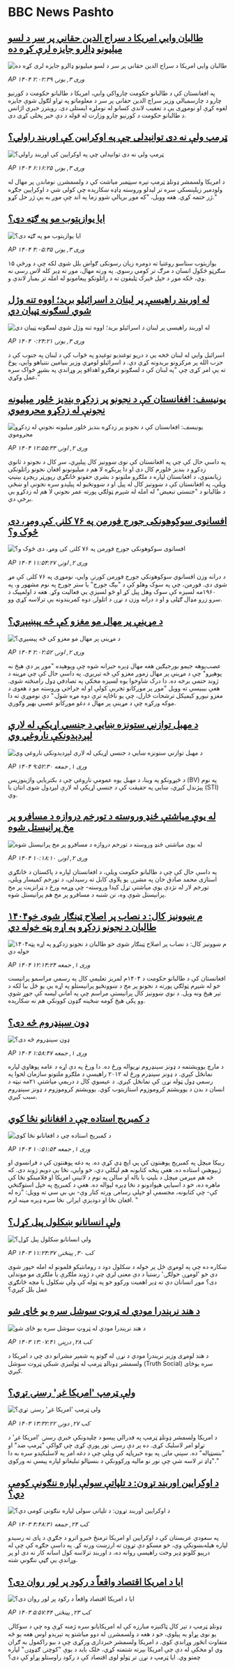 # BBC News Pashto## [طالبان وايي امریکا د سراج الدین حقاني پر سر د لسو میلیونو ډالرو جایزه لرې کړه ده](https://www.bbc.com/pashto/articles/ceqj8xz082yo?at_campaign=githubrss)![طالبان وايي امریکا د سراج الدین حقاني پر سر د لسو میلیونو ډالرو جایزه لرې کړه ده](https://ichef.bbci.co.uk/ace/standard/240/cpsprodpb/7d5e/live/3840af90-078a-11f0-97d3-37df2b293ed1.jpg)_AP ۱۴۰۴ وری ۳, يونۍ ۲:۰۲:۳۹_په افغانستان کې د طالبانو حکومت چارواکي وايي، امريکا د طالبانو حکومت د کورنيو چارو د چارسمبالي وزير سراج الدين حقاني پر سر د معلوماتو په تړاو لګول شوې جايزه لغوه کړې او نوموړی يې د تعقيب لاندې کسانو له نوملړه ايستلی دی. رويترز خبري اژانس د طالبانو حکومت د کورنيو چارو وزارت له قوله د دې خبر پخلی کړی دی.## [ټرمپ ولې نه دی توانېدلی چې په اوکرايين کې اوربند راولي؟](https://www.bbc.com/pashto/articles/czrnzld83dno?at_campaign=githubrss)![ټرمپ ولې نه دی توانېدلی چې په اوکرايين کې اوربند راولي؟](https://ichef.bbci.co.uk/ace/standard/240/cpsprodpb/6309/live/e8c613b0-07ac-11f0-94d4-6f954f5dcfa3.jpg)_AP ۱۴۰۴ وری ۳, يونۍ ۶:۱۶:۲۵_د امریکا ولسمشر ډونلډ ټرمپ تېره سپټمبر مياشت کې د ولسمشرۍ نوماندۍ پر مهال له ولودمير زيلېنسکي سره تر ليدلو  وروسته ډاډه ښکارېده چې کولی شي د اوکرايين جګړه ژر ختمه کړي. هغه وويل، "که موږ بريالي شوو زما په اند چې موږ به يې ژر حل کړو."## [ایا یوازېتوب مو په ګټه دی؟](https://www.bbc.com/pashto/articles/c5y0rn01902o?at_campaign=githubrss)![ایا یوازېتوب مو په ګټه دی؟](https://ichef.bbci.co.uk/ace/standard/240/cpsprodpb/2a75/live/8c566e40-0581-11f0-94d4-6f954f5dcfa3.jpg)_AP ۱۴۰۴ وری ۳, يونۍ ۴:۰۵:۳۵_یوازېتوب ستاسو روغتیا ته دومره زیان رسونکی ګواښ بلل شوی لکه چې د ورځې ۱۵ سګرټو څکول انسان د مرګ تر کومي رسوي. په ورته مهال، موږ ته ډېر کله لاس رسی نه وي، ځکه موږ د خپل ځېرک ټلیفون ته د راتلونکو پیغامونو له امله تر بمبار لاندې و.## [له اوربند راهيسې پر لبنان د اسرائیلو بريد؛ اووه تنه وژل شوي لسګونه ټپیان دي](https://www.bbc.com/pashto/articles/c9816y5jw4ko?at_campaign=githubrss)![له اوربند راهيسې پر لبنان د اسرائیلو بريد؛ اووه تنه وژل شوي لسګونه ټپیان دي](https://ichef.bbci.co.uk/ace/standard/240/cpsprodpb/6144/live/fb79e350-0776-11f0-94d4-6f954f5dcfa3.jpg)_AP ۱۴۰۴ وری ۳, يونۍ ۰:۲۴:۲۱_اسرائيل وايي له لبنان څخه يې د دريو توغنديو توغېدو په ځواب کې د لبنان په جنوب کې د حزب الله پر مرکزونو بریدونه کړي دي. د اسرائیلو لومړي وزير بنيامين نتنياهو وايي، پوځ ته يې امر کړی چې "په لبنان کې د لسګونو ترهګرو اهدافو پر وړاندې په بشپړ ځواک سره عمل وکړي."## [یونیسف: افغانستان کې د نجونو پر زدکړه بندیز څلور میلیونه نجونې له زدکړو محروموي](https://www.bbc.com/pashto/articles/cg4kdw353n6o?at_campaign=githubrss)![یونیسف: افغانستان کې د نجونو پر زدکړه بندیز څلور میلیونه نجونې له زدکړو محروموي](https://ichef.bbci.co.uk/ace/standard/240/cpsprodpb/e2c6/live/7a50f900-0715-11f0-94d4-6f954f5dcfa3.jpg)_AP ۱۴۰۴ وری ۲, اونۍ ۱۲:۵۵:۳۳_په داسې حال کې چې په افغانستان کې نوی ښوونیز کال پیلېږي، سږ کال د نجونو د ثانوي زدکړو د بندیز څلورم کال دی او دا پرېکړه لا هم د میلیونونو افغان نجونو راتلونکی زیانمنوي، د افغانستان لپاره د ملګرو ملتونو د بشري حقونو ځانګړي رپورټر ریچرډ بېنېټ ویلي، په افغانستان کې د ښوونیز کال له پیل او د ښوونځیو له پیلېدو سره نجونې او ښځې د طالبانو د "جنستي تبعیض" له امله له شپږم ټولګي پورته عمر نجونې لا هم له زدکړو بې ‌برخې دي.## [افسانوی سوکوهونکی جورج فورمن په ۷۶ کلنۍ کې ومړ، دی څوک و؟](https://www.bbc.com/pashto/articles/cvgw0ejk4pdo?at_campaign=githubrss)![افسانوی سوکوهونکی جورج فورمن په ۷۶ کلنۍ کې ومړ، دی څوک و؟](https://ichef.bbci.co.uk/ace/standard/240/cpsprodpb/e062/live/5a539ad0-06f8-11f0-97d3-37df2b293ed1.jpg)_AP ۱۴۰۴ وری ۲, اونۍ ۱۱:۵۴:۲۷_د درانه وزن افسانوي سوکوهونکي جورج فورمن کورنۍ وايي، نوموړی په ۷۶ کلنۍ کې مړ شوی دی.
فورمن، چې په سوک وهلو کې د "بېګ جورج" یا ستر جورج په نوم مشهور و، په ۱۹۶۰مه لسیزه کې سوک وهل پیل کړ او څو لسیزې یې فعالیت وکړ. هغه د اولمپیک د سرو زرو مډال ګټلی و او د درانه وزن د نړۍ د اتلولۍ دوه کمربندونه یې ترلاسه کړي وو.## [د مړینې پر مهال مو مغزو کې څه پېښېږي؟](https://www.bbc.com/pashto/articles/cn4ynd2r2zxo?at_campaign=githubrss)![د مړینې پر مهال مو مغزو کې څه پېښېږي؟](https://ichef.bbci.co.uk/ace/standard/240/cpsprodpb/0f19/live/b944d9b0-06c0-11f0-94d4-6f954f5dcfa3.jpg)_AP ۱۴۰۴ وری ۲, اونۍ ۲:۰۲:۵۲_عصب‌پوهه جیمو بورجیګین هغه مهال ډېره حیرانه شوه چې وپوهېده "موږ پر دې هېڅ نه پوهېږو" چې د مړینې پر مهال زموږ مغزو کې څه تېرېږي. په داسې حال کې چې مړینه د ژوند حتمي برخه ده.
دا درک شاوخوا یوه لسیزه مخکې په تصادفي ډول رامنځته شوی. هغې بيبيسي ته وویل "موږ پر موږکانو تجربې کولې او له جراحي وروسته مو د هغوی د مغزو نیورو کیمیکل ترشحات څارل، چې یو ناڅاپه ترې دوه مړه شول."
دې نوموړې ته دا موکه ورکړه چې د مړینې پر مهال د دغو موږکانو عصبي بهیر وګوري.## [د مهبل توازني ستونزه ښايي د جنسي اړیکې له لارې لېږدېدونکې ناروغي وي](https://www.bbc.com/pashto/articles/c1endv730jwo?at_campaign=githubrss)![د مهبل توازني ستونزه ښايي د جنسي اړیکې له لارې لېږدېدونکې ناروغي وي](https://ichef.bbci.co.uk/ace/standard/240/cpsprodpb/f2e8/live/0b3f0780-fc09-11ef-9e61-71ee71f26eb1.jpg)_AP ۱۴۰۴ وری ۱, جمعه ۹:۵۲:۳۰_د څېړونکو په وینا، د مهبل یوه عمومي ناروغي چې د بکتریايي واژینوزیس (BV) په نوم پېژندل کېږي، ښايي په حقیقت کې د جنسي اړیکې له لارې لېږدول شوی انتان یا (STI) وي.## [له یوې میاشتې ځنډ وروسته د تورخم دروازه د مسافرو پر مخ پرانیستل شوه](https://www.bbc.com/pashto/articles/c1lp12257gdo?at_campaign=githubrss)![له یوې میاشتې ځنډ وروسته د تورخم دروازه د مسافرو پر مخ پرانیستل شوه](https://ichef.bbci.co.uk/ace/standard/240/cpsprodpb/4083/live/a6dc6d20-0705-11f0-88b7-5556e7b55c5e.jpg)_AP ۱۴۰۴ وری ۲, اونۍ ۱۰:۱۸:۱۰_په داسې حال کې چې د طالبانو حکومت ویلي، د افغانستان لپاره د پاکستان د ځانګړي استازی محمد صادق خان په مشرۍ یو پلاوی کابل ته رسېدلی، د تورخم کمیسار ویلي، تورخم لار له نژدې یوې میاشتې تړل کېدا وروسته- چې وړمه ورځ د ټرانزیت پر مخ پرانیستل شوې وه، نن شنبه د مسافرو پر مخ هم پرانیستل شوه.## [۱۴۰۴م ښوونیز کال: د نصاب پر اصلاح ټینګار شوی خو طالبان د نجونو زدکړو په اړه پټه خوله دي](https://www.bbc.com/pashto/articles/cvgw0m4r7xro?at_campaign=githubrss)![۱۴۰۴م ښوونیز کال: د نصاب پر اصلاح ټینګار شوی خو طالبان د نجونو زدکړو په اړه پټه خوله دي](https://ichef.bbci.co.uk/ace/standard/240/cpsprodpb/ce3d/live/c1a91020-0653-11f0-a36a-5754f8f333df.png)_AP ۱۴۰۴ وری ۱, جمعه ۱۲:۱۴:۲۴_افغانستان کې د طالبانو حکومت د ۱۴۰۴م لمریز تعلیمي کال په رسمي مراسمو پرانېست خو له شپږم ټولګي پورته د نجونو پر مخ د ښوونځيو پرانېستلو په اړه یې یو ځل بیا لکه د تېر هیڅ ونه ویل.
د نوي ښوونیز کال پرانېستې مراسم چې په اماني لېسه کې جوړ شوې وو پکې هیڅ کومه ښځینه ګډون کوونکې هم نه ښکارېده.## [ډون سېنډروم څه دی؟](https://www.bbc.com/pashto/articles/czkznlz3d14o?at_campaign=githubrss)![ډون سېنډروم څه دی؟](https://ichef.bbci.co.uk/ace/standard/240/cpsprodpb/880b/live/1c51bdd0-e790-11ee-9410-0f893255c2a0.jpg)_AP ۱۴۰۴ وری ۱, جمعه ۱:۵۸:۴۷_د مارچ یوویشتمه د ډونز سېنډروم نړیواله ورځ ده. دا ورځ په دې اړه د عامه پوهاوي لپاره نمانځل کېږي.
د ډونز سېنډرم ورځ له ۲۰۱۲ راهیسې د ملګرو ملتونو سازمان لخوا په رسمي ډول ټوله نړۍ کې نمانځل کېږي.
د عیسوي کال د دریمې میاشتې ۲۱مه نېټه د انسان د بدن د یوویشتم کروموزوم استازیتوب کوي. یوویشتم کروموزوم د ډونز سېنډروم سبب کېږي.## [د کمبرېج استاده چې د افغانانو نڅا کوي](https://www.bbc.com/pashto/articles/c9vy2l12d81o?at_campaign=githubrss)![د کمبرېج استاده چې د افغانانو نڅا کوي](https://ichef.bbci.co.uk/ace/standard/240/cpsprodpb/8d14/live/21156520-059d-11f0-a76e-6d72c2295748.jpg)_AP ۱۴۰۴ وری ۱, جمعه ۱۰:۵۱:۵۴_ربیکا مېچل په کمبرېج پوهنتون کې پي اېچ ډي کړې ده. په دغه پوهنتون کې د فرانسوي او ژبپوهنې استاده ده. هغې پنځه کتابونه هم لیکلي دي، خو وايي، نڅا یې دویم ژوند دی.
که څه هم مېرمن مېچل د بلېټ یا باله او سالن په نوم د لاتینې امریکا او فلامینکو نڅا کې ماهره ده، خو د اسیايي هېوادونو د نڅا ډېره لېواله ده.
هغې د کمبرېج په خپل استوګنځي کې- چې کتابونه، مجسمې او خپلې رسامۍ ورته کتار وې- بي بي سي ته وویل: "زه له افغان نڅا او دودیزې ایرانۍ نڅا سره ډېره مینه لرم. "## [ولې انسانانو ښکلول پیل کړل؟ ](https://www.bbc.com/pashto/articles/c5y0z3rym15o?at_campaign=githubrss)![ولې انسانانو ښکلول پیل کړل؟ ](https://ichef.bbci.co.uk/ace/standard/240/cpsprodpb/8e0f/live/b7ffabf0-36ed-11ef-bbe0-29f79e992ddd.jpg)_AP ۱۴۰۳ کب ۳۰, پينځنۍ ۱۱:۲۴:۳۷_ښکاره ده چې په لومړي ځل پر خوله د ښكلول دود د رومانتیکو فلمونو له امله خپور شوی دی خو 'لومړۍ خولګۍ' رښتیا د دې معنی لري چې د ژوند ملګرې یا ملګری مو موندلی دی؟ موږ انسانان دې ته ډېر اهمیت ورکوو خو په ټوله کې ولې ښكلول یا مچه ځانګړی عمل بلل کېږي؟## [د هند نرېندرا مودي له ټروټ سوشل سره یو ځای شو](https://www.bbc.com/pashto/articles/c2042z3ey14o?at_campaign=githubrss)![د هند نرېندرا مودي له ټروټ سوشل سره یو ځای شو](https://ichef.bbci.co.uk/ace/standard/240/cpsprodpb/2008/live/6150a320-03f9-11f0-88b7-5556e7b55c5e.jpg)_AP ۱۴۰۳ کب ۲۸, درېنۍ ۱۳:۰۷:۴۱_د هند لومړی وزیر نریندرا مودي د نړۍ له ګوتو په شمېر مشرانو دی چې د امریکا د ولسمشر ډونالډ ټرمپ له ټولنیزې شبکې ټروت سوشل (Truth Social) سره یوځای کېږي.## [ولې ټرمپ 'امریکا غږ' رسنۍ تړي؟](https://www.bbc.com/pashto/articles/ce98ml3x3nzo?at_campaign=githubrss)![ولې ټرمپ 'امریکا غږ' رسنۍ تړي؟](https://ichef.bbci.co.uk/ace/standard/240/cpsprodpb/4a7a/live/10609aa0-0332-11f0-b50e-9d086302645f.jpg)_AP ۱۴۰۳ کب ۲۷, دونۍ ۱۳:۳۲:۲۲_د امریکا ولسمشر ډونلډ‌ ټرمپ په فدرالي پیسو د چلېدونکې خبري رسنۍ 'امریکا غږ' د تړلو امر لاسلیک کړی. ده پر دې رسنۍ تور پورې کړی چې ګواکې "ټرمپ ضد" او "بنسټپاله" ده.
سپنې ماڼۍ په یوه خبرپاڼه کې ویلي چې د دغه امر په لاسلیکېدو سره به دا "ډاډ تر لاسه شي‌ چې نور نو مالیه ورکوونکي د بنسټالو تبلیغاتو لپاره پیسې نه ورکوي."## [د اوکرایین اوربند تړون: د تلپاتې سولې لپاره ننګونې کومې دي؟](https://www.bbc.com/pashto/articles/c4g0wdy81kzo?at_campaign=githubrss)![د اوکرایین اوربند تړون: د تلپاتې سولې لپاره ننګونې کومې دي؟](https://ichef.bbci.co.uk/ace/standard/240/cpsprodpb/2b08/live/af7f7510-0068-11f0-b50e-9d086302645f.jpg)_AP ۱۴۰۳ کب ۲۴, جمعه ۴:۴۸:۳۱_په سعودي عربستان کې د اوکرایین او امریکا ترمنځ خبرو اترو د جګړې د پای ته رسېدو لپاره هیله‌بښونکې وې، خو مسکو دې تړون ته ارزښت ورنه کړ. په داسې جګړه کې چې له درېیو کلونو ډېر وخت راهیسې روانه ده، د اوربند ترلاسه کول اسانه کار نه دی او پر وړاندې یې ګڼې ننګونې شته.## [ایا د امریکا اقتصاد واقعاً د رکود پر لور روان دی؟](https://www.bbc.com/pashto/articles/c0rz4vpwnzko?at_campaign=githubrss)![ایا د امریکا اقتصاد واقعاً د رکود پر لور روان دی؟](https://ichef.bbci.co.uk/ace/standard/240/cpsprodpb/358e/live/1c671c00-ffce-11ef-a8b1-950887ddc6e5.jpg)_AP ۱۴۰۳ کب ۲۳, پينځنۍ ۵:۵۷:۴۴_ډونلډ ټرمپ د تېر کال ټاکنیزه مبارزه کې له امریکایانو سره ژمنه کړې وه چې د سوکالۍ یو نوی پړاو به پیلوي، خو د هغه د ولسمشرۍ له دوو میاشتو په تېرېدو اوس هغه یو څه متفاوت انځور وړاندې کوي.
د امریکا ولسمشر خبرداری ورکړی چې د بیو راکمول به ګران وي او مخکې له دې چې امریکا بېرته شتمنه کړي، خلک باید د یوې "کوچنۍ ګډوډۍ" لپاره چمتو وي. ایا ټرمپ د نړۍ تر ټولو لوی اقتصاد کې د رکود راوستلو پړاو کې دی؟